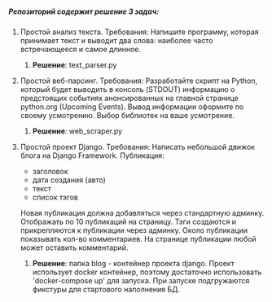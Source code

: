 ##### Репозиторий содержит решение 3 задач:

1. Простой анализ текста. Требования:
Напишите программу, которая принимает текст и выводит два слова:
 наиболее часто встречающееся и самое длинное.
 
   1. **Решение**: text_parser.py
 
2. Простой веб-парсинг. Требования: Разработайте скрипт на Python, 
который будет выводить в консоль (STDOUT) информацию о предстоящих событиях
 анонсированных на главной странице python.org (Upcoming Events). 
 Вывод информации оформите по своему усмотрению.
 Выбор библиотек на ваше усмотрение.
 
    1. **Решение**: web_scraper.py
    
3. Простой проект Django. Требования: 
Написать небольшой движок блога на Django Framework.
Публикация:
   - заголовок
   - дата создания (авто)
   - текст
   - список тэгов
   
   Новая публикация должна добавляться через стандартную админку. 
Отображать по 10 публикаций на страницу.
Тэги создаются и прикрепляются к публикации через админку.
Около публикации показывать кол-во комментариев. 
На странице публикации любой может оставить комментарий.

   1. **Решение**: папка blog - контейнер проекта django. 
   Проект использует docker контейнер, поэтому достаточно использовать 
   'docker-compose up' для запуска. 
   При запуске подгружаются фикстуры для стартового наполнения БД.
   